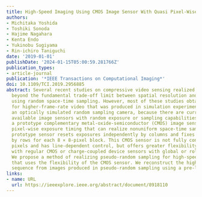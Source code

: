 ```yaml
---
title: High-Speed Imaging Using CMOS Image Sensor With Quasi Pixel-Wise Exposure
authors:
- Michitaka Yoshida
- Toshiki Sonoda
- Hajime Nagahara
- Kenta Endo
- Yukinobu Sugiyama
- Rin-ichiro Taniguchi
date: '2019-01-01'
publishDate: '2024-01-15T05:00:59.281766Z'
publication_types:
- article-journal
publication: '*IEEE Transactions on Computational Imaging*'
doi: 10.1109/TCI.2019.2956885
abstract: Several recent studies on compressive video sensing realized scene capture
  beyond the fundamental trade-off limit between spatial resolution and temporal resolution
  using random space-time sampling. However, most of these studies obtained results
  for higher-frame-rate video that was produced in simulation experiments or using
  an optically simulated random sampling camera, because there are currently no commercially
  available image sensors with random exposure or sampling capabilities. We fabricated
  a prototype complementary metal-oxide-semiconductor (CMOS) image sensor with quasi
  pixel-wise exposure timing that can realize nonuniform space-time sampling. The
  prototype sensor resets exposures independently by columns and fixes these exposures
  by rows for each 8 × 8-pixel block. This CMOS sensor is not fully controllable the
  pixels and has line-dependent control, but offers greater flexibility when compared
  with regular CMOS or charge-coupled device sensors with global or rolling shutters.
  We propose a method of realizing pseudo-random sampling for high-speed video acquisition
  that uses the flexibility of the CMOS sensor. We reconstruct the high-speed video
  sequence from images produced in pseudo-random sampling using a pre-learned decoder.
links:
- name: URL
  url: https://ieeexplore.ieee.org/abstract/document/8918110
---
```

